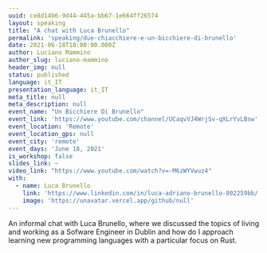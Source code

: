 ```yaml
---
uuid: ce8d14b6-9d44-445a-bb67-1e664ff26574
layout: speaking
title: "A chat with Luca Brunello"
permalink: 'speaking/due-chiacchiere-e-un-bicchiere-di-brunello'
date: 2021-06-18T18:00:00.000Z
author: Luciano Mammino
author_slug: luciano-mammino
header_img: null
status: published
language: it_IT
presentation_language: it_IT
meta_title: null
meta_description: null
event_name: "Un Bicchiere Di Brunello"
event_link: 'https://www.youtube.com/channel/UCaqvVJ4WrjSv-qXLrYvLBsw'
event_location: 'Remote'
event_location_gps: null
event_city: 'remote'
event_days: 'June 18, 2021'
is_workshop: false
slides_link: ~
video_link: "https://www.youtube.com/watch?v=-M6zWYVwuz4"
with:
  - name: Luca Brunello
    link: 'https://www.linkedin.com/in/luca-adriano-brunello-802259bb/'
    image: 'https://unavatar.vercel.app/github/null'
---
```


An informal chat with Luca Brunello, where we discussed the topics of living and working as a Sofware Engineer in Dublin and how do I approach learning new programming languages with a particular focus on Rust.
